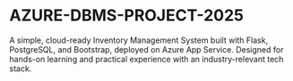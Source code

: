 # AZURE-DBMS-PROJECT-2025
A simple, cloud-ready Inventory Management System built with Flask, PostgreSQL, and Bootstrap, deployed on Azure App Service. Designed for hands-on learning and practical experience with an industry-relevant tech stack.
